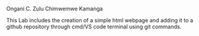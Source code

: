 Ongani C. Zulu
Chimwemwe Kamanga

This Lab includes the creation of a simple html webpage and adding it to a github repository through cmd/VS code terminal using git commands.
